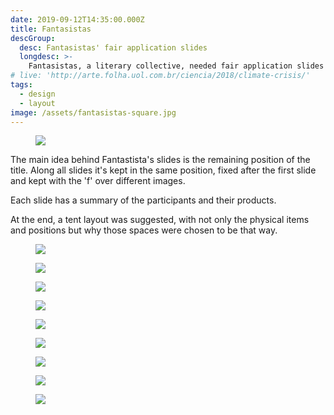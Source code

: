 ```yaml
---
date: 2019-09-12T14:35:00.000Z
title: Fantasistas
descGroup:
  desc: Fantasistas' fair application slides
  longdesc: >-
    Fantasistas, a literary collective, needed fair application slides with information about all projects and people involved
# live: 'http://arte.folha.uol.com.br/ciencia/2018/climate-crisis/'
tags:
  - design
  - layout
image: /assets/fantasistas-square.jpg
---
```


<figure class="margin">

![](/assets/fantasistas1.jpg)

</figure>

The main idea behind Fantastista's slides is the remaining position of the title. Along all slides it's kept in the same position, fixed after the first slide and kept with the 'f' over different images.

Each slide has a summary of the participants and their products.

At the end, a tent layout was suggested, with not only the physical items and positions but why those spaces were chosen to be that way.

<figure>

![](/assets/fantasistas2.jpg)

![](/assets/fantasistas3.jpg)

![](/assets/fantasistas4.jpg)

![](/assets/fantasistas5.jpg)

![](/assets/fantasistas6.jpg)

![](/assets/fantasistas7.jpg)

![](/assets/fantasistas8.jpg)

![](/assets/fantasistas9.jpg)

![](/assets/fantasistas10.jpg)

</figure>